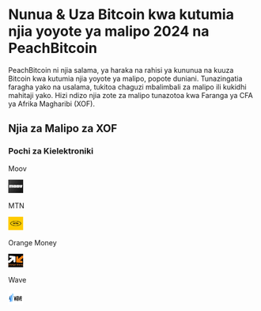 <body class="payment-methods-page">

# Nunua & Uza Bitcoin kwa kutumia njia yoyote ya malipo 2024 na PeachBitcoin

PeachBitcoin ni njia salama, ya haraka na rahisi ya kununua na kuuza Bitcoin kwa kutumia njia yoyote ya malipo, popote duniani. Tunazingatia faragha yako na usalama, tukitoa chaguzi mbalimbali za malipo ili kukidhi mahitaji yako. Hizi ndizo njia zote za malipo tunazotoa kwa Faranga ya CFA ya Afrika Magharibi (XOF).

## Njia za Malipo za XOF

### Pochi za Kielektroniki

<div class="payment-grid">
    <div class="payment-grid-item">
        <p>Moov</p>
        <img src="/img/faq/logoimg/moov.png" width="30px" height="27px" alt="Nunua bitcoin na Moov, Uza bitcoin na Moov">
    </div>
    <div class="payment-grid-item">
        <p>MTN</p> 
        <img src="/img/faq/logoimg/mtn.png" width="30px" height="27px" alt="Nunua bitcoin na MTN, Uza bitcoin na MTN">
    </div>
    <div class="payment-grid-item">
        <p>Orange Money</p> 
        <img src="/img/faq/logoimg/orangemoney.png" width="30px" height="27px" alt="Nunua bitcoin na Orange Money, Uza bitcoin na Orange Money">
    </div>
    <div class="payment-grid-item">
        <p>Wave</p> 
        <img src="/img/faq/logoimg/wave.png" width="30px" height="27px" alt="Nunua bitcoin na Wave, Uza bitcoin na Wave">
    </div>
</div>

</body>
